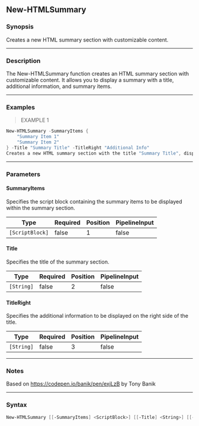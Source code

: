 New-HTMLSummary
---------------

### Synopsis
Creates a new HTML summary section with customizable content.

---

### Description

The New-HTMLSummary function creates an HTML summary section with customizable content. It allows you to display a summary with a title, additional information, and summary items.

---

### Examples
> EXAMPLE 1

```PowerShell
New-HTMLSummary -SummaryItems {
    "Summary Item 1"
    "Summary Item 2"
} -Title "Summary Title" -TitleRight "Additional Info"
Creates a new HTML summary section with the title "Summary Title", displaying "Summary Item 1" and "Summary Item 2" as summary items, and additional information "Additional Info" on the right side of the title.
```

---

### Parameters
#### **SummaryItems**
Specifies the script block containing the summary items to be displayed within the summary section.

|Type           |Required|Position|PipelineInput|
|---------------|--------|--------|-------------|
|`[ScriptBlock]`|false   |1       |false        |

#### **Title**
Specifies the title of the summary section.

|Type      |Required|Position|PipelineInput|
|----------|--------|--------|-------------|
|`[String]`|false   |2       |false        |

#### **TitleRight**
Specifies the additional information to be displayed on the right side of the title.

|Type      |Required|Position|PipelineInput|
|----------|--------|--------|-------------|
|`[String]`|false   |3       |false        |

---

### Notes
Based on https://codepen.io/banik/pen/exjLzB by Tony Banik

---

### Syntax
```PowerShell
New-HTMLSummary [[-SummaryItems] <ScriptBlock>] [[-Title] <String>] [[-TitleRight] <String>] [<CommonParameters>]
```

